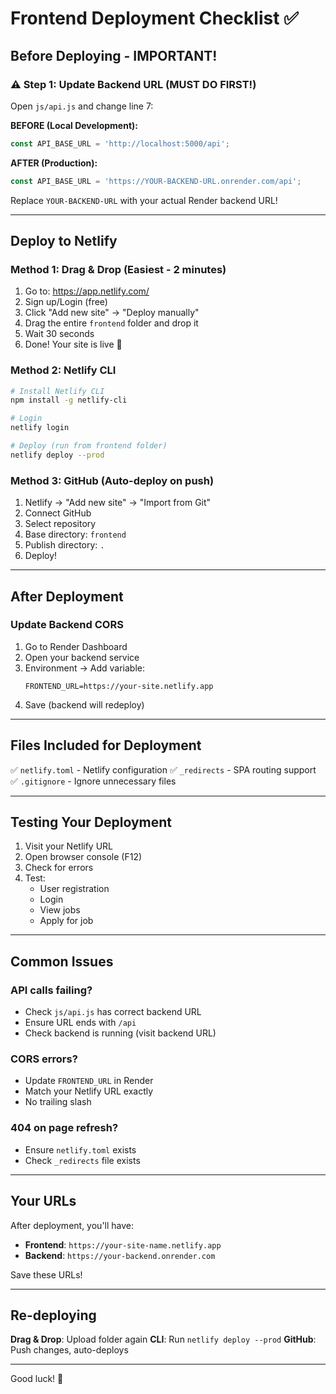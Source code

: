 # Frontend Deployment Checklist ✅

## Before Deploying - IMPORTANT!

### ⚠️ Step 1: Update Backend URL (MUST DO FIRST!)

Open `js/api.js` and change line 7:

**BEFORE (Local Development):**
```javascript
const API_BASE_URL = 'http://localhost:5000/api';
```

**AFTER (Production):**
```javascript
const API_BASE_URL = 'https://YOUR-BACKEND-URL.onrender.com/api';
```

Replace `YOUR-BACKEND-URL` with your actual Render backend URL!

---

## Deploy to Netlify

### Method 1: Drag & Drop (Easiest - 2 minutes)

1. Go to: https://app.netlify.com/
2. Sign up/Login (free)
3. Click "Add new site" → "Deploy manually"
4. Drag the entire `frontend` folder and drop it
5. Wait 30 seconds
6. Done! Your site is live 🎉

### Method 2: Netlify CLI

```bash
# Install Netlify CLI
npm install -g netlify-cli

# Login
netlify login

# Deploy (run from frontend folder)
netlify deploy --prod
```

### Method 3: GitHub (Auto-deploy on push)

1. Netlify → "Add new site" → "Import from Git"
2. Connect GitHub
3. Select repository
4. Base directory: `frontend`
5. Publish directory: `.`
6. Deploy!

---

## After Deployment

### Update Backend CORS

1. Go to Render Dashboard
2. Open your backend service
3. Environment → Add variable:
   ```
   FRONTEND_URL=https://your-site.netlify.app
   ```
4. Save (backend will redeploy)

---

## Files Included for Deployment

✅ `netlify.toml` - Netlify configuration
✅ `_redirects` - SPA routing support
✅ `.gitignore` - Ignore unnecessary files

---

## Testing Your Deployment

1. Visit your Netlify URL
2. Open browser console (F12)
3. Check for errors
4. Test:
   - User registration
   - Login
   - View jobs
   - Apply for job

---

## Common Issues

### API calls failing?
- Check `js/api.js` has correct backend URL
- Ensure URL ends with `/api`
- Check backend is running (visit backend URL)

### CORS errors?
- Update `FRONTEND_URL` in Render
- Match your Netlify URL exactly
- No trailing slash

### 404 on page refresh?
- Ensure `netlify.toml` exists
- Check `_redirects` file exists

---

## Your URLs

After deployment, you'll have:
- **Frontend**: `https://your-site-name.netlify.app`
- **Backend**: `https://your-backend.onrender.com`

Save these URLs!

---

## Re-deploying

**Drag & Drop**: Upload folder again
**CLI**: Run `netlify deploy --prod`
**GitHub**: Push changes, auto-deploys

---

Good luck! 🚀
